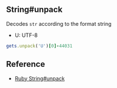 
## String#unpack

Decodes `str` according to the format string
- U: UTF-8

```rb
gets.unpack('U')[0]-44031
```

## Reference
- [Ruby String#unpack](https://apidock.com/ruby/String/unpack)
